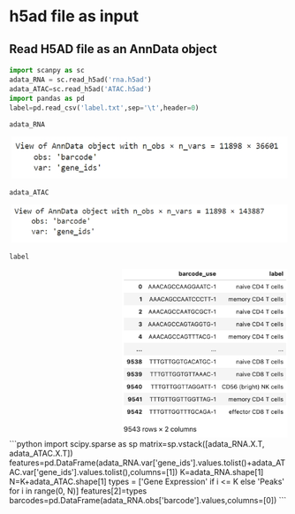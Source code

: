 # h5ad file as input
## Read H5AD file as an AnnData object
```python
import scanpy as sc
adata_RNA = sc.read_h5ad('rna.h5ad')
adata_ATAC=sc.read_h5ad('ATAC.h5ad')
import pandas as pd
label=pd.read_csv('label.txt',sep='\t',header=0)
```
```python
adata_RNA
```

<div style="text-align: right">
  <img src="adata_RNA.png" alt="Image" width="500">
</div>

```python
adata_ATAC
```

<div style="text-align: right">
  <img src="adata_ATAC.png" alt="Image" width="500">
</div>

```python
label
```
<div style="text-align: right">
  <img src="label_PBMC.png" alt="Image" width="300">
</div>
```python
import scipy.sparse as sp
matrix=sp.vstack([adata_RNA.X.T, adata_ATAC.X.T])
features=pd.DataFrame(adata_RNA.var['gene_ids'].values.tolist()+adata_ATAC.var['gene_ids'].values.tolist(),columns=[1])
K=adata_RNA.shape[1]
N=K+adata_ATAC.shape[1]
types = ['Gene Expression' if i <= K else 'Peaks' for i in range(0, N)]
features[2]=types
barcodes=pd.DataFrame(adata_RNA.obs['barcode'].values,columns=[0])
```
